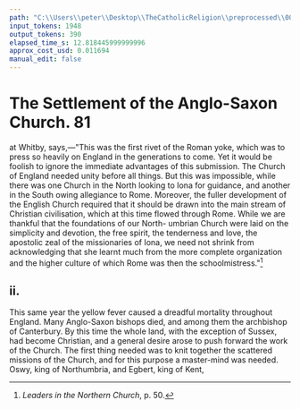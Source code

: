```yaml
---
path: "C:\\Users\\peter\\Desktop\\TheCatholicReligion\\preprocessed\\00101.jpg"
input_tokens: 1948
output_tokens: 390
elapsed_time_s: 12.818445999999996
approx_cost_usd: 0.011694
manual_edit: false
---
```

# The Settlement of the Anglo-Saxon Church. 81

at Whitby, says,—"This was the first rivet of
the Roman yoke, which was to press so heavily
on England in the generations to come. Yet
it would be foolish to ignore the immediate
advantages of this submission. The Church of
England needed unity before all things. But
this was impossible, while there was one Church
in the North looking to Iona for guidance, and
another in the South owing allegiance to Rome.
Moreover, the fuller development of the English
Church required that it should be drawn into
the main stream of Christian civilisation, which
at this time flowed through Rome. While we
are thankful that the foundations of our North-
umbrian Church were laid on the simplicity
and devotion, the free spirit, the tenderness and
love, the apostolic zeal of the missionaries of
Iona, we need not shrink from acknowledging
that she learnt much from the more complete
organization and the higher culture of which
Rome was then the schoolmistress."[^1]

## ii.

This same year the yellow fever caused a
dreadful mortality throughout England. Many
Anglo-Saxon bishops died, and among them
the archbishop of Canterbury. By this time
the whole land, with the exception of Sussex,
had become Christian, and a general desire
arose to push forward the work of the Church.
The first thing needed was to knit together the
scattered missions of the Church, and for this
purpose a master-mind was needed. Oswy,
king of Northumbria, and Egbert, king of Kent,

[^1]: *Leaders in the Northern Church*, p. 50.
